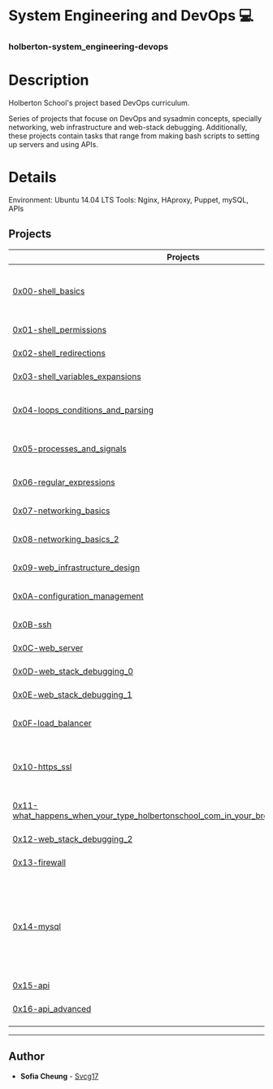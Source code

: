 # System Engineering and DevOps :computer:
### holberton-system_engineering-devops

# Description
Holberton School's project based DevOps curriculum. 

Series of projects that focuse on DevOps and sysadmin concepts, specially networking, web infrastructure and web-stack debugging. Additionally, these projects contain tasks that range from making bash scripts to setting up servers and using APIs.

# Details
Environment: Ubuntu 14.04 LTS
Tools: Nginx, HAproxy, Puppet, mySQL, APIs


## Projects
Projects | Description
----------- | -----------
[0x00-shell_basics](./0x00-shell_basics) | Introduction to the Linux shell and bash scripting
[0x01-shell_permissions](./0x01-shell_permissions) | Shell permissions
[0x02-shell_redirections](./0x02-shell_redirections) | Shell redirections
[0x03-shell_variables_expansions](./0x03-shell_variables_expansion) | Shell expansions
[0x04-loops_conditions_and_parsing](./0x04-loops_conditions_and_parsing) | IBash scripting loops and if conditions
[0x05-processes_and_signals](./0x05-processes_and_signals) | The shell's processes and signals
[0x06-regular_expressions](./0x06-regular_expressions) | Rgular expressions (Regex)
[0x07-networking_basics](./0x07-networking_basics) | Networking basics
[0x08-networking_basics_2](./0x08-networking_basics_2) | More advanced networking
[0x09-web_infrastructure_design](./0x09-web_infrastructure_design) | Web Infrastructure
[0x0A-configuration_management](./0x0A-configuration_management) | Configuration management (Puppet)
[0x0B-ssh](./0x0B-ssh) | SSH and servers
[0x0C-web_server](./0x0C-web_server) | Web servers (Nginx)
[0x0D-web_stack_debugging_0](./0x0D-web_stack_debugging_0) | Web stack debugging 0
[0x0E-web_stack_debugging_1](./0x0E-web_stack_debugging_1) | Web stack debugging 1
[0x0F-load_balancer](./0x0F-load_balancer) | Load-balancing (HAProxy)
[0x10-https_ssl](./0x10-https_ssl) | HTTPS, SSL and  SSL certificates for the servers
[0x11-what_happens_when_your_type_holbertonschool_com_in_your_browser_and_press_enter](./0x11-what_happens_when_your_type_holbertonschool_com_in_your_browser_and_press_enter) | Web infrastructure blog post
[0x12-web_stack_debugging_2](./0x12-web_stack_debugging_2) | Web stack debugging 2
[0x13-firewall](./0x13-firewall) | setting up Firewalls
[0x14-mysql](./0x14-mysql) | Introduction to Database clusters and setting up a Primary-Replica MySQL cluster on our own servers
[0x15-api](./0x15-api) | APIs
[0x16-api_advanced](./0x16-api_advanced) | More advanced APIs

---

## Author
* **Sofia Cheung** - [Svcg17](https://github.com/Svcg17)
